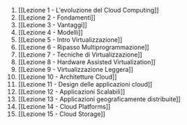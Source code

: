 1. [[Lezione 1 - L'evoluzione del Cloud Computing]]
2. [[Lezione 2 - Fondamenti]]
3. [[Lezione 3 - Vantaggi]]
4. [[Lezione 4 - Modelli]]
5. [[Lezione 5 - Intro Virtualizzazione]]
6. [[Lezione 6 - Ripasso Multiprogrammazione]]
7. [[Lezione 7 - Tecniche di Virtualizzazione]]
8. [[Lezione 8 - Hardware Assisted Virtualization]]
9. [[Lezione 9 - Virtualizzazione Leggera]]
10. [[Lezione 10 - Architetture Cloud]]
11. [[Lezione 11 - Design delle applicazioni cloud]]
12. [[Lezione 12 - Applicazioni Scalabili]]
13. [[Lezione 13 - Applicazioni geograficamente distribuite]]
14. [[Lezione 14 - Cloud Platforms]]
15. [[Lezione 15 - Cloud Storage]]

